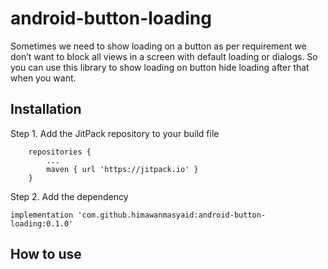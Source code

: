 # android-button-loading
Sometimes we need to show loading on a button as per requirement we don’t want to block all views in a screen with default loading or dialogs. So you can use this library to show loading on button hide loading after that when you want.


## Installation

Step 1. Add the JitPack repository to your build file

		repositories {
			...
			maven { url 'https://jitpack.io' }
		}

Step 2. Add the dependency

    implementation 'com.github.himawanmasyaid:android-button-loading:0.1.0'
    
## How to use
